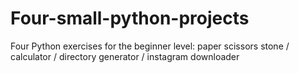# Four-small-python-projects
Four Python exercises for the beginner level: paper scissors stone / calculator / directory generator / instagram downloader
